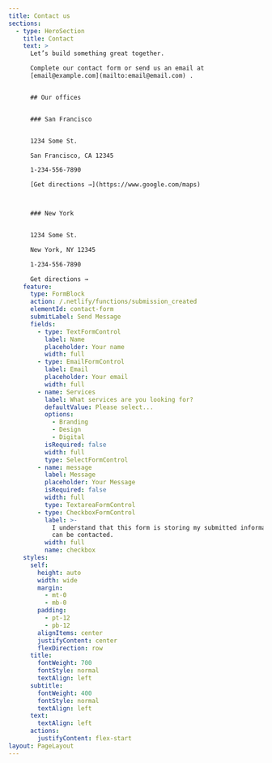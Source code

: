```yaml
---
title: Contact us
sections:
  - type: HeroSection
    title: Contact
    text: >
      Let’s build something great together.

      Complete our contact form or send us an email at
      [email@example.com](mailto:email@email.com) .


      ## Our offices


      ### San Francisco


      1234 Some St.

      San Francisco, CA 12345

      1-234-556-7890

      [Get directions →](https://www.google.com/maps)



      ### New York


      1234 Some St.

      New York, NY 12345

      1-234-556-7890

      Get directions →
    feature:
      type: FormBlock
      action: /.netlify/functions/submission_created
      elementId: contact-form
      submitLabel: Send Message
      fields:
        - type: TextFormControl
          label: Name
          placeholder: Your name
          width: full
        - type: EmailFormControl
          label: Email
          placeholder: Your email
          width: full
        - name: Services
          label: What services are you looking for?
          defaultValue: Please select...
          options:
            - Branding
            - Design
            - Digital
          isRequired: false
          width: full
          type: SelectFormControl
        - name: message
          label: Message
          placeholder: Your Message
          isRequired: false
          width: full
          type: TextareaFormControl
        - type: CheckboxFormControl
          label: >-
            I understand that this form is storing my submitted information so I
            can be contacted.
          width: full
          name: checkbox
    styles:
      self:
        height: auto
        width: wide
        margin:
          - mt-0
          - mb-0
        padding:
          - pt-12
          - pb-12
        alignItems: center
        justifyContent: center
        flexDirection: row
      title:
        fontWeight: 700
        fontStyle: normal
        textAlign: left
      subtitle:
        fontWeight: 400
        fontStyle: normal
        textAlign: left
      text:
        textAlign: left
      actions:
        justifyContent: flex-start
layout: PageLayout
---
```


